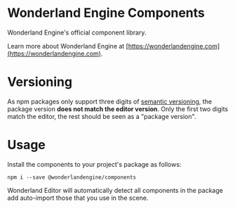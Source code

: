# Wonderland Engine Components

Wonderland Engine's official component library.

Learn more about Wonderland Engine at [https://wonderlandengine.com](https://wonderlandengine.com).

# Versioning

As npm packages only support three digits of [semantic versioning](https://docs.npmjs.com/about-semantic-versioning),
the package version **does not match the editor version**.
Only the first two digits match the editor, the rest should be seen as a "package version".

# Usage

Install the components to your project's package as follows:
```
npm i --save @wonderlandengine/components
```

Wonderland Editor will automatically detect all components in the package add auto-import
those that you use in the scene.
